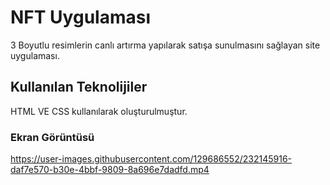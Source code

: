 <h1> NFT Uygulaması </h1>

3 Boyutlu resimlerin canlı artırma yapılarak satışa sunulmasını sağlayan site uygulaması.

<h2> Kullanılan Teknolijiler </h2>

HTML VE CSS kullanılarak oluşturulmuştur.

<h3> Ekran Görüntüsü </h3>

https://user-images.githubusercontent.com/129686552/232145916-daf7e570-b30e-4bbf-9809-8a696e7dadfd.mp4

